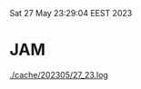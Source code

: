 Sat 27 May 23:29:04 EEST 2023
# JAM
<a href='./cache/202305/27_23.log'>./cache/202305/27_23.log</a>
